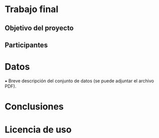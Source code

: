 # Trabajo final

## Objetivo del proyecto

## Participantes

# Datos
▪ Breve descripción del conjunto de datos (se puede adjuntar el archivo PDF).

# Conclusiones

# Licencia de uso
